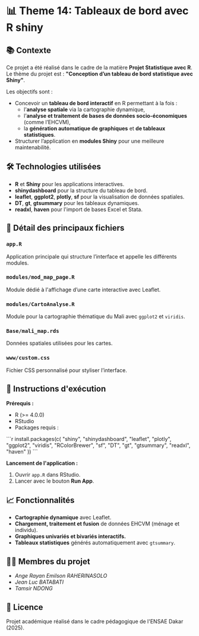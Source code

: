 # 📊 Theme 14: Tableaux de bord avec R shiny

## 📚 Contexte

Ce projet a été réalisé dans le cadre de la matière **Projet Statistique avec R**.  
Le thème du projet est : **"Conception d’un tableau de bord statistique avec Shiny"**.

Les objectifs sont :
- Concevoir un **tableau de bord interactif** en R permettant à la fois :
  - l’**analyse spatiale** via la cartographie dynamique,
  - l’**analyse et traitement de bases de données socio-économiques** (comme l’EHCVM),
  - la **génération automatique de graphiques** et **de tableaux statistiques**.
- Structurer l’application en **modules Shiny** pour une meilleure maintenabilité.

## 🛠️ Technologies utilisées

- **R** et **Shiny** pour les applications interactives.
- **shinydashboard** pour la structure du tableau de bord.
- **leaflet**, **ggplot2**, **plotly**, **sf** pour la visualisation de données spatiales.
- **DT**, **gt**, **gtsummary** pour les tableaux dynamiques.
- **readxl**, **haven** pour l'import de bases Excel et Stata.

## 🧩 Détail des principaux fichiers

### `app.R`
Application principale qui structure l’interface et appelle les différents modules.

### `modules/mod_map_page.R`
Module dédié à l'affichage d’une carte interactive avec Leaflet.

### `modules/CartoAnalyse.R`
Module pour la cartographie thématique du Mali avec `ggplot2` et `viridis`.

### `Base/mali_map.rds`
Données spatiales utilisées pour les cartes.

### `www/custom.css`
Fichier CSS personnalisé pour styliser l’interface.

## 🚀 Instructions d'exécution

**Prérequis :**
- R (>= 4.0.0)
- RStudio
- Packages requis :

\`\`\`r
install.packages(c(
  "shiny", "shinydashboard", "leaflet", "plotly", "ggplot2", 
  "viridis", "RColorBrewer", "sf", "DT", "gt", "gtsummary", 
  "readxl", "haven"
))
\`\`\`

**Lancement de l'application :**
1. Ouvrir `app.R` dans RStudio.
2. Lancer avec le bouton **Run App**.

## 📈 Fonctionnalités

- **Cartographie dynamique** avec Leaflet.
- **Chargement, traitement et fusion** de données EHCVM (ménage et individu).
- **Graphiques univariés et bivariés interactifs.**
- **Tableaux statistiques** générés automatiquement avec `gtsummary`.

## 👨‍💻 Membres du projet

- *Ange Rayan Emilson RAHERINASOLO*
- *Jean Luc BATABATI*
- *Tamsir NDONG*

## 📄 Licence

Projet académique réalisé dans le cadre pédagogique de l'ENSAE Dakar (2025).
